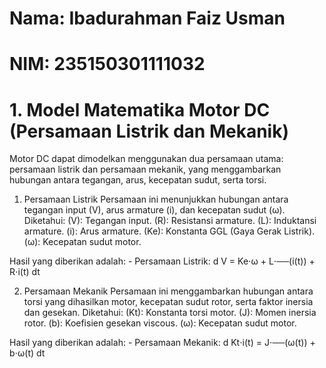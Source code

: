# Nama: Ibadurahman Faiz Usman
# NIM: 235150301111032

# 1. Model Matematika Motor DC (Persamaan Listrik dan Mekanik)
Motor DC dapat dimodelkan menggunakan dua persamaan utama: persamaan listrik dan persamaan mekanik, yang menggambarkan hubungan antara tegangan, arus, kecepatan sudut, serta torsi.

1. Persamaan Listrik
Persamaan ini menunjukkan hubungan antara tegangan input (V), arus armature (i), dan kecepatan sudut (ω). Diketahui: (V): Tegangan input. (R): Resistansi armature. (L): Induktansi armature. (i): Arus armature. (Ke): Konstanta GGL (Gaya Gerak Listrik). (ω): Kecepatan sudut motor.

  Hasil yang diberikan adalah: - Persamaan Listrik: d V = Ke⋅ω + L⋅──(i(t)) + R⋅i(t) dt

2. Persamaan Mekanik
Persamaan ini menggambarkan hubungan antara torsi yang dihasilkan motor, kecepatan sudut rotor, serta faktor inersia dan gesekan.
Diketahui: (Kt): Konstanta torsi motor. (J): Momen inersia rotor. (b): Koefisien gesekan viscous. (ω): Kecepatan sudut motor.

  Hasil yang diberikan adalah: - Persamaan Mekanik: d Kt⋅i(t) = J⋅──(ω(t)) + b⋅ω(t) dt

```Kode
